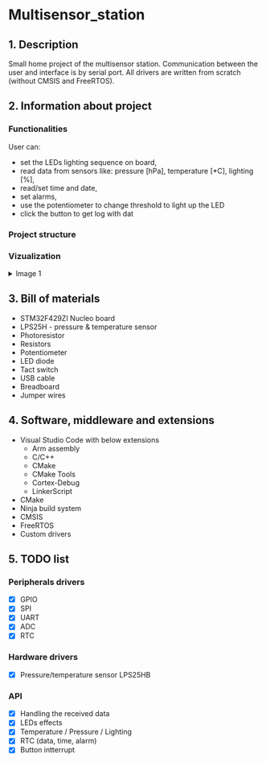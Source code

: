 # Multisensor_station

## 1. Description
Small home project of the multisensor station. Communication between the user and interface is by serial port. All drivers are written from scratch (without CMSIS and FreeRTOS).

## 2. Information about project
### Functionalities
User can:
 - set the LEDs lighting sequence on board,
 - read data from sensors like: pressure [hPa], temperature [*C], lighting [%],
 - read/set time and date,
 - set alarms,
 - use the potentiometer to change threshold to light up the LED
 - click the button to get log with dat

### Project structure


### Vizualization
<details>
  <summary>Image 1</summary>
  ![1](https://user-images.githubusercontent.com/62250785/161801767-a8ad056a-b472-445a-8afc-a3741a3b12fe.png)
</details>



## 3. Bill of materials
- STM32F429ZI Nucleo board
- LPS25H - pressure & temperature sensor
- Photoresistor
- Resistors
- Potentiometer
- LED diode
- Tact switch
- USB cable
- Breadboard
- Jumper wires
  
## 4. Software, middleware and extensions
- Visual Studio Code with below extensions
  - Arm assembly
  - C/C++
  - CMake
  - CMake Tools
  - Cortex-Debug
  - LinkerScript
- CMake
- Ninja build system
- CMSIS
- FreeRTOS
- Custom drivers
  
## 5. TODO list
### Peripherals drivers
- [x] GPIO
- [x] SPI
- [x] UART
- [x] ADC
- [x] RTC
### Hardware drivers
- [x] Pressure/temperature sensor LPS25HB 
### API
- [x] Handling the received data
- [x] LEDs effects
- [x] Temperature / Pressure / Lighting
- [x] RTC (data, time, alarm)
- [x] Button intterrupt
